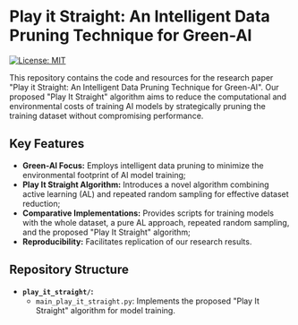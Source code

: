# Play it Straight: An Intelligent Data Pruning Technique for Green-AI

[![License: MIT](https://img.shields.io/badge/License-MIT-yellow.svg)](https://opensource.org/licenses/MIT)

This repository contains the code and resources for the research paper "Play it Straight: An Intelligent Data Pruning Technique for Green-AI". Our proposed "Play It Straight" algorithm aims to reduce the computational and environmental costs of training AI models by strategically pruning the training dataset without compromising performance.

## Key Features

* **Green-AI Focus:** Employs intelligent data pruning to minimize the environmental footprint of AI model training;
* **Play It Straight Algorithm:** Introduces a novel algorithm combining active learning (AL) and repeated random sampling for effective dataset reduction;
* **Comparative Implementations:** Provides scripts for training models with the whole dataset, a pure AL approach, repeated random sampling, and the proposed "Play It Straight" algorithm;
* **Reproducibility:** Facilitates replication of our research results.

## Repository Structure

* **`play_it_straight/`:**
    * `main_play_it_straight.py`: Implements the proposed "Play It Straight" algorithm for model training.
